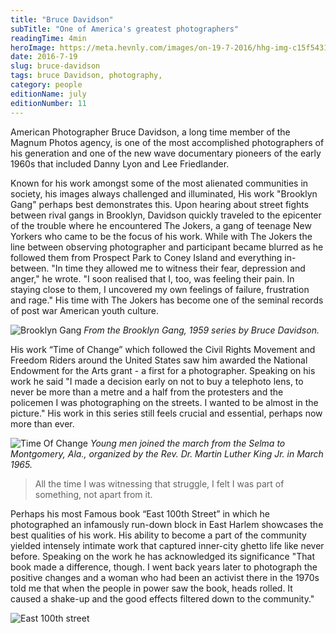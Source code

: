 ```yaml
---
title: "Bruce Davidson"
subTitle: "One of America's greatest photographers"
readingTime: 4min
heroImage: https://meta.hevnly.com/images/on-19-7-2016/hhg-img-c15f5431-5590-431d-8e65-21c735d3530d.png
date: 2016-7-19
slug: bruce-davidson
tags: bruce Davidson, photography,
category: people
editionName: july
editionNumber: 11
---
```


American Photographer Bruce Davidson, a long time member of the Magnum Photos agency, is one of the most accomplished photographers of his generation and one of the new wave documentary pioneers of the early 1960s that included Danny Lyon and Lee Friedlander.

Known for his work amongst some of the most alienated communities in society, his images always challenged and illuminated, His work "Brooklyn Gang" perhaps best demonstrates this. Upon hearing about street fights between rival gangs in Brooklyn, Davidson quickly traveled to the epicenter of the trouble where he encountered The Jokers, a gang of teenage New Yorkers who came to be the focus of his work. While with The Jokers the line between observing photographer and participant became blurred as he followed them from Prospect Park to Coney Island and everything in-between. "In time they allowed me to witness their fear, depression and anger," he wrote. "I soon realised that I, too, was feeling their pain. In staying close to them, I uncovered my own feelings of failure, frustration and rage." His time with The Jokers has become one of the seminal records of post war American youth culture.

![Brooklyn Gang](https://meta.hevnly.com/images/on-19-7-2016/hhg-img-f7d9093c-6351-413d-a12a-f79e7ce1ad09.png)
*From the Brooklyn Gang, 1959 series by Bruce Davidson.*

His work “Time of Change” which followed the Civil Rights Movement and Freedom Riders around the United States saw him awarded the National Endowment for the Arts grant - a first for a photographer. Speaking on his work he said  "I made a decision early on not to buy a telephoto lens, to never be more than a metre and a half from the protesters and the policemen I was photographing on the streets. I wanted to be almost in the picture." His work in this series still feels crucial and essential, perhaps now more than ever.

![Time Of Change](https://meta.hevnly.com/images/on-19-7-2016/hhg-img-9b0ad07a-b349-4218-b884-0e088fd5f52e.png)
*Young men joined the march from the Selma to Montgomery, Ala., organized by the Rev. Dr. Martin Luther King Jr. in March 1965.*

>All the time I was witnessing that struggle, I felt I was part of something, not apart from it.

Perhaps his most Famous book “East 100th Street” in which he photographed an infamously run-down block in East Harlem showcases the best qualities of his work. His ability to become a part of the community yielded intensely intimate work that captured inner-city ghetto life like never before. Speaking on the work he has acknowledged its significance "That book made a difference, though. I went back years later to photograph the positive changes and a woman who had been an activist there in the 1970s told me that when the people in power saw the book, heads rolled. It caused a shake-up and the good effects filtered down to the community."

![East 100th street](https://meta.hevnly.com/images/on-19-7-2016/hhg-img-f2662c2b-f23f-4bc7-8a72-6c099ccb2604.png)
